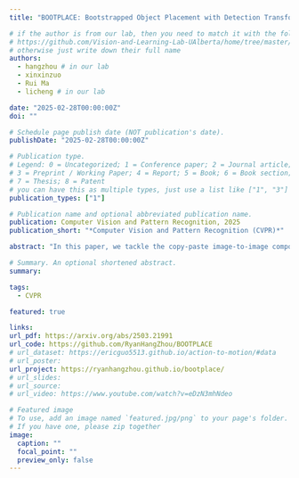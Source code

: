 ```yaml
---
title: "BOOTPLACE: Bootstrapped Object Placement with Detection Transformers"

# if the author is from our lab, then you need to match it with the folder name you can find here
# https://github.com/Vision-and-Learning-Lab-UAlberta/home/tree/master/content/authors
# otherwise just write down their full name
authors:
  - hangzhou # in our lab
  - xinxinzuo
  - Rui Ma
  - licheng # in our lab

date: "2025-02-28T00:00:00Z"
doi: ""

# Schedule page publish date (NOT publication's date).
publishDate: "2025-02-28T00:00:00Z"

# Publication type.
# Legend: 0 = Uncategorized; 1 = Conference paper; 2 = Journal article;
# 3 = Preprint / Working Paper; 4 = Report; 5 = Book; 6 = Book section;
# 7 = Thesis; 8 = Patent
# you can have this as multiple types, just use a list like ["1", "3"]
publication_types: ["1"]

# Publication name and optional abbreviated publication name.
publication: Computer Vision and Pattern Recognition, 2025
publication_short: "*Computer Vision and Pattern Recognition (CVPR)*"

abstract: "In this paper, we tackle the copy-paste image-to-image composition problem with a focus on object placement learning. Prior methods have leveraged generative models to reduce the reliance for dense supervision. However, this often limits their capacity to model complex data distributions. Alternatively, transformer networks with a sparse contrastive loss have been explored, but their over-relaxed regularization often leads to imprecise object placement. We introduce BOOTPLACE, a novel paradigm that formulates object placement as a placement-by-detection problem. Our approach begins by identifying suitable regions of interest for object placement. This is achieved by training a specialized detection transformer on object-subtracted backgrounds, enhanced with multi-object supervisions. It then semantically associates each target compositing object with detected regions based on their complementary characteristics. Through a boostrapped training approach applied to randomly object-subtracted images, our model enforces meaningful placements through extensive paired data augmentation. Experimental results on established benchmarks demonstrate BOOTPLACE’s superior performance in object repositioning, markedly surpassing stateof-the-art baselines on Cityscapes and OPA datasets with notable improvements in IOU scores. Additional ablation studies further showcase the compositionality and generalizability of our approach, supported by user study evaluations. "

# Summary. An optional shortened abstract.
summary: 

tags:
  - CVPR

featured: true

links:
url_pdf: https://arxiv.org/abs/2503.21991
url_code: https://github.com/RyanHangZhou/BOOTPLACE
# url_dataset: https://ericguo5513.github.io/action-to-motion/#data
# url_poster:
url_project: https://ryanhangzhou.github.io/bootplace/
# url_slides:
# url_source:
# url_video: https://www.youtube.com/watch?v=eDzN3mhNdeo

# Featured image
# To use, add an image named `featured.jpg/png` to your page's folder.
# If you have one, please zip together
image:
  caption: ""
  focal_point: ""
  preview_only: false
---
```

